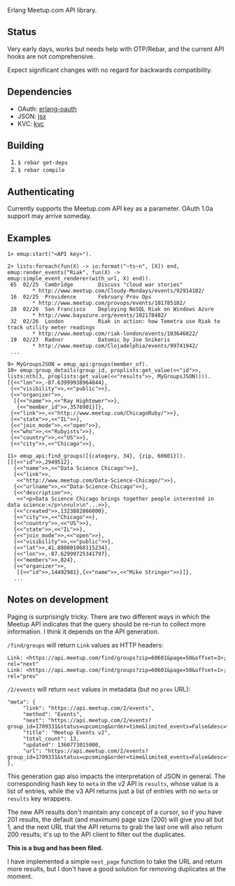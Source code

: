Erlang Meetup.com API library.

## Status

Very early days, works but needs help with OTP/Rebar, and the current
API hooks are not comprehensive.

Expect significant changes with no regard for backwards compatibility.

## Dependencies

* OAuth: [erlang-oauth](https://github.com/tim/erlang-oauth)
* JSON: [jsx](https://github.com/talentdeficit/jsx)
* KVC: [kvc](https://github.com/etrepum/kvc.git)

## Building

1. `$ rebar get-deps`
2. `$ rebar compile`

## Authenticating

Currently supports the Meetup.com API key as a parameter. OAuth 1.0a
support may arrive someday.

## Examples

    1> emup:start("<API key>").

    2> lists:foreach(fun(X) -> io:format("~ts~n", [X]) end, emup:render_events("Riak", fun(X) -> emup:simple_event_renderer(with_url, X) end)).
     65  02/25  Cambridge        Discuss "cloud war stories"
            * http://www.meetup.com/Cloudy-Mondays/events/92914182/
     16  02/25  Providence       February Prov Ops
            * http://www.meetup.com/provops/events/101785102/
     28  02/26  San Francisco    Deploying NoSQL Riak on Windows Azure
            * http://www.bayazure.org/events/102178482/
     32  02/26  London           Riak in action: how Temetra use Riak to track utility meter readings
            * http://www.meetup.com/riak-london/events/103646822/
     19  02/27  Radnor           Datomic by Joe Snikeris
            * http://www.meetup.com/Clojadelphia/events/99741942/
     ...

    9> MyGroupsJSON = emup_api:groups(member_of).
    10> emup:group_details(group_id, proplists:get_value(<<"id">>, lists:nth(3, proplists:get_value(<<"results">>, MyGroupsJSON)))).
    [{<<"lon">>,-87.63999938964844},
     {<<"visibility">>,<<"public">>},
     {<<"organizer">>,
      [{<<"name">>,<<"Ray Hightower">>},
       {<<"member_id">>,3576901}]},
     {<<"link">>,<<"http://www.meetup.com/ChicagoRuby/">>},
     {<<"state">>,<<"IL">>},
     {<<"join_mode">>,<<"open">>},
     {<<"who">>,<<"Rubyists">>},
     {<<"country">>,<<"US">>},
     {<<"city">>,<<"Chicago">>},

    11> emup_api:find_groups([{category, 34}, {zip, 60601}]).
    [[{<<"id">>,2949512},
      {<<"name">>,<<"Data Science Chicago">>},
      {<<"link">>,
       <<"http://www.meetup.com/Data-Science-Chicago/">>},
      {<<"urlname">>,<<"Data-Science-Chicago">>},
      {<<"description">>,
       <<"<p>Data Science Chicago brings together people interested in data science:</p>\n<ul>\n"...>>},
      {<<"created">>,1323882866000},
      {<<"city">>,<<"Chicago">>},
      {<<"country">>,<<"US">>},
      {<<"state">>,<<"IL">>},
      {<<"join_mode">>,<<"open">>},
      {<<"visibility">>,<<"public">>},
      {<<"lat">>,41.880001068115234},
      {<<"lon">>,-87.62999725341797},
      {<<"members">>,824},
      {<<"organizer">>,
       [{<<"id">>,14492981},{<<"name">>,<<"Mike Stringer">>}]},
      ...

## Notes on development

Paging is surprisingly tricky. There are two different ways in which
the Meetup API indicates that the query should be re-run to collect
more information. I think it depends on the API generation.

`/find/groups` will return `Link` values as HTTP headers:

    Link: <https://api.meetup.com/find/groups?zip=60601&page=50&offset=3>; rel="next"
    Link: <https://api.meetup.com/find/groups?zip=60601&page=50&offset=1>; rel="prev"

`/2/events` will return `next` values in metadata (but no `prev` URL):

    "meta": {
         "link": "https://api.meetup.com/2/events",
         "method": "Events",
         "next": "https://api.meetup.com/2/events?group_id=1709331&status=upcoming&order=time&limited_events=False&desc=false&offset=1&format=json&page=3&fields=",
         "title": "Meetup Events v2",
         "total_count": 13,
         "updated": 1360773015000,
         "url": "https://api.meetup.com/2/events?group_id=1709331&status=upcoming&order=time&limited_events=False&desc=false&offset=0&format=json&page=3&fields="
    },

This generation gap also impacts the interpretation of JSON in
general.  The corresponding hash key to `meta` in the v2 API is
`results`, whose value is a list of entries, while the v3 API returns
just a list of entries with no `meta` or `results` key wrappers.

The new API results don't maintain any concept of a cursor, so if you
have 201 results, the default (and maximum) page size (200) will give
you all but 1, and the next URL that the API returns to grab the last
one will also return 200 results; it's up to the API client to filter
out the duplicates.

**This is a bug and has been filed.**

I have implemented a simple `next_page` function to take the URL and
return more results, but I don't have a good solution for removing
duplicates at the moment.
